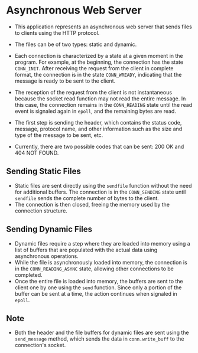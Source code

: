 # Asynchronous Web Server

- This application represents an asynchronous web server that sends files to clients using the HTTP protocol.
- The files can be of two types: static and dynamic.

- Each connection is characterized by a state at a given moment in the program. For example, at the beginning, the connection has the state `CONN_INIT`. After receiving the request from the client in complete format, the connection is in the state `CONN_WREADY`, indicating that the message is ready to be sent to the client.

- The reception of the request from the client is not instantaneous because the socket read function may not read the entire message. In this case, the connection remains in the `CONN_READING` state until the read event is signaled again in `epoll`, and the remaining bytes are read.

- The first step is sending the header, which contains the status code, message, protocol name, and other information such as the size and type of the message to be sent, etc.

- Currently, there are two possible codes that can be sent: 200 OK and 404 NOT FOUND.

## Sending Static Files

- Static files are sent directly using the `sendfile` function without the need for additional buffers. The connection is in the `CONN_SENDING` state until `sendfile` sends the complete number of bytes to the client.
- The connection is then closed, freeing the memory used by the connection structure.

## Sending Dynamic Files

- Dynamic files require a step where they are loaded into memory using a list of buffers that are populated with the actual data using asynchronous operations.
- While the file is asynchronously loaded into memory, the connection is in the `CONN_READING_ASYNC` state, allowing other connections to be completed.
- Once the entire file is loaded into memory, the buffers are sent to the client one by one using the `send` function. Since only a portion of the buffer can be sent at a time, the action continues when signaled in `epoll`.

## Note

- Both the header and the file buffers for dynamic files are sent using the `send_message` method, which sends the data in `conn.write_buff` to the connection's socket.
